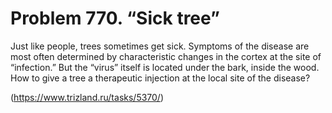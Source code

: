 # Problem 770. “Sick tree”

Just like people, trees sometimes get sick. Symptoms of the disease are most often determined by characteristic changes in the cortex at the site of “infection.” But the “virus” itself is located under the bark, inside the wood. How to give a tree a therapeutic injection at the local site of the disease?

(https://www.trizland.ru/tasks/5370/)